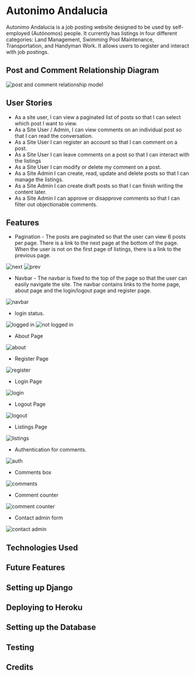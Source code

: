 # Autonimo Andalucia

Autonimo Andalucia is a job posting website designed to be used by self-employed (Autónomos) people. It currently has listings in four different categories: Land Management, Swimming Pool Maintenance, Transportation, and Handyman Work. It allows users to register and interact with job postings.

## Post and Comment Relationship Diagram

![post and comment relationship model](static/images/post:comment_relationship.png)

## User Stories

- As a site user, I can view a paginated list of posts so that I can select which post I want to view.
- As a Site User / Admin, I can view comments on an individual post so that I can read the conversation.
- As a Site User I can register an account so that I can comment on a post.
- As a Site User I can leave comments on a post so that I can interact with the listings
- As a Site User I can modify or delete my comment on a post.
- As a Site Admin I can create, read, update and delete posts so that I can manage the listings.
- As a Site Admin I can create draft posts so that I can finish writing the content later.
- As a Site Admin I can approve or disapprove comments so that I can filter out objectionable comments.

## Features

- Pagination - The posts are paginated so that the user can view 6 posts per page. There is a link to the next page at the bottom of the page. When the user is not on the first page of listings, there is a link to the previous page.
  
![next](static/images/next-pic.png)
![prev](static/images/prev-pic.png)

- Navbar - The navbar is fixed to the top of the page so that the user can easily navigate the site. The navbar contains links to the home page, about page and the login/logout page and register page.

![navbar](static/images/nav-bar.png)

- login status.

![logged in](static/images/logged-in.png)
![not logged in](static/images/not-logged-in.png)

- About Page

![about](static/images/about-intro.png)

- Register Page

![register](static/images/register.png)

- Login Page

![login](static/images/sign-in.png)

- Logout Page

![logout](static/images/sign-out.png)

- Listings Page

![listings](static/images/listings.png)

- Authentication for comments. 

![auth](static/images/authentication.png)

- Comments box

![comments](static/images/comment-box.png)

- Comment counter

![comment counter](static/images/comment-counter.png)

- Contact admin form

![contact admin](static/images/contact-form.png)

## Technologies Used

## Future Features

## Setting up Django

## Deploying to Heroku

## Setting up the Database

## Testing

## Credits
